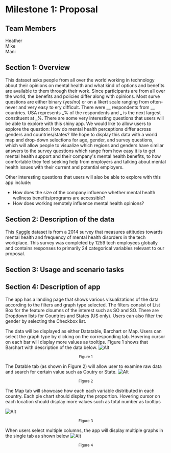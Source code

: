 # Milestone 1: Proposal

## Team Members  
Heather  
Mike  
Mani  

## Section 1: Overview
This dataset asks people from all over the world working in technology about their opinions on mental health and what kind of options and benefits are available to them through their work. Since participants are from all over the world, the benefits and policies differ along with opinions. Most surve questions are either binary (yes/no) or on a likert scale ranging from often-never and very easy to ery difficult. There were __ respondents from __ countries. USA represents _% of the respondents and _ is the next largest constituent at _%. There are some very interesting questions that users will be able to explore with this shiny app. We would like to allow users to explore the question: How do mental health perceptions differ across genders and countries/states? We hope to display this data with a world map and drop-down selections for age, gender, and survey questions, which will allow people to visualize which regions and genders have similar answers to the survey questions which range from how easy it is to get mental health support and their company's mental health benefits, to how comfortable they feel seeking help from employers and talking about mental health issues with their current and potential employers.

Other interesting questions that users will also be able to explore with this app include:
- How does the size of the company influence whether mental health wellness benefits/programs are accessible? 
- How does working remotely influence mental health opinions? 

## Section 2: Description of the data
This [Kaggle](https://www.kaggle.com/osmi/mental-health-in-tech-survey/home) dataset is from a 2014 survey that measures attitudes towards mental health and frequency of mental health disorders in the tech workplace. This survey was completed by 1259 tech employees globally and contains responses to primarily 24 categorical variables relevant to our proposal.

## Section 3: Usage and scenario tasks

## Section 4: Description of app

The app has a landing page that shows various visualizations of the data according to the filters and graph type selected. The filters consist of List Box for the feature cloumns of the interest such as SO and SO. There are Dropdown lists for Countries and States (US only). Users can also filter the gender by selecting the Checkbox list.

The data will be displayed as either Datatable, Barchart or Map. Users can select the graph type by clicking on the corresponding tab. Hovering cursor on each bar will display more values as tooltips. Figure 1 shows that Barchart with description of the data below.
![Alt](img/markup_bar.png)

<div align="center"><sup>Figure 1</sup></div>

The Datable tab (as shown in Figure 2) will allow user to examine raw data and search for certain value such as Coutry or State.
![Alt](img/markup_datatable.png)

<div align="center"><sup>Figure 2</sup></div>

The Map tab will showcase how each each variable distributed in each country. Each pie chart should display the proportion. Hovering cursor on each location should display more values such as total number as tooltips

![Alt](img/markup_map.png)

<div align="center"><sup>Figure 3</sup></div>

When users select multiple columns, the app will display multiple graphs in the single tab as shown below
![Alt](img/markup_multi.png)

<div align="center"><sup>Figure 4</sup></div>
